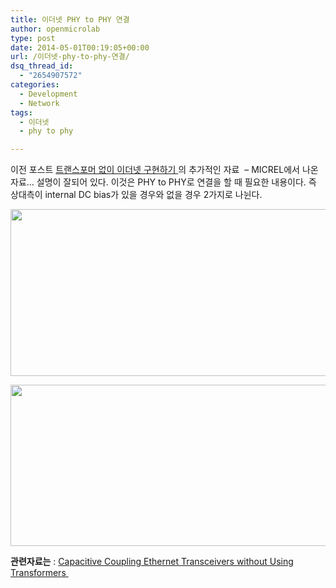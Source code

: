 ```yaml
---
title: 이더넷 PHY to PHY 연결
author: openmicrolab
type: post
date: 2014-05-01T00:19:05+00:00
url: /이더넷-phy-to-phy-연결/
dsq_thread_id:
  - "2654907572"
categories:
  - Development
  - Network
tags:
  - 이더넷
  - phy to phy

---
```

<div title="Page 1">
  <p>
    이전 포스트 <a href="http://openmicrolab.com/transformer%EC%97%86%EC%9D%B4-%EC%9D%B4%EB%8D%94%EB%84%B7-%EA%B5%AC%ED%98%84%ED%95%98%EA%B8%B0/" target="_blank">트랜스포머 없이 이더넷 구현하기 </a>의 추가적인 자료  &#8211; MICREL에서 나온 자료&#8230; 설명이 잘되어 있다. 이것은 PHY to PHY로 연결을 할 때 필요한 내용이다. 즉 상대측이 internal DC bias가 있을 경우와 없을 경우 2가지로 나뉜다.
  </p>
  
  <p>
    <img loading="lazy" class="alignnone" alt="" src="http://openmicrolab.cdn2.cafe24.com/internal_bias.png" width="532" height="267" />
  </p>
  
  <p>
    <img loading="lazy" class="alignnone" alt="" src="http://openmicrolab.cdn2.cafe24.com/without_internal_bias.png" width="527" height="258" />
  </p>
  
  <p>
    <strong>관련자료는</strong> : <a href="http://www.micrel.com/_PDF/Ethernet/app-notes/an-120.pdf" target="_blank">Capacitive Coupling Ethernet Transceivers without Using Transformers </a>
  </p>
</div>